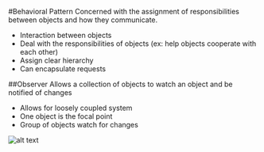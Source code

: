 #Behavioral Pattern
Concerned with the assignment of responsibilities between objects and how they communicate.

- Interaction between objects
- Deal with the responsibilities of objects (ex: help objects cooperate with each other)
- Assign clear hierarchy
- Can encapsulate requests

##Observer
Allows a collection of objects to watch an object and be notified of changes

- Allows for loosely coupled system
- One object is the focal point
- Group of objects watch for changes

![alt text](http://imgur.com/a/fdPE2 "Observer Pattern Notes")